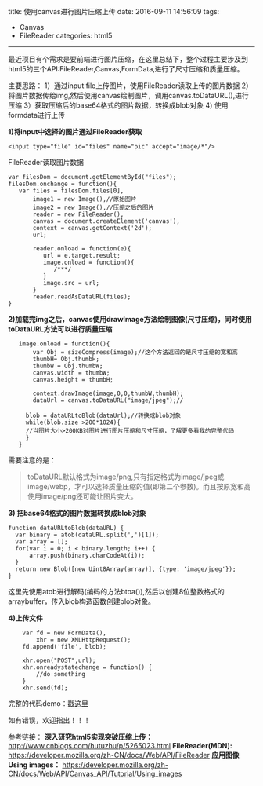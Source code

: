 title: 使用canvas进行图片压缩上传
date: 2016-09-11 14:56:09
tags:
- Canvas
- FileReader
categories: html5
---

  最近项目有个需求是要前端进行图片压缩，在这里总结下，整个过程主要涉及到html5的三个API:FileReader,Canvas,FormData,进行了尺寸压缩和质量压缩。
  
主要思路：
1）通过input file上传图片，使用FileReader读取上传的图片数据
2）将图片数据传给img,然后使用canvas绘制图片，调用canvas.toDataURL(),进行压缩
3）获取压缩后的base64格式的图片数据，转换成blob对象
4) 使用formdata进行上传
<!--more-->

**1)将input中选择的图片通过FileReader获取**

```
<input type="file" id="files" name="pic" accept="image/*"/>
```
FileReader读取图片数据
```
var filesDom = document.getElementById("files");
filesDom.onchange = function(){
   var files = filesDom.files[0],
       image1 = new Image(),//原始图片
       image2 = new Image(),//压缩之后的图片
       reader = new FileReader(),
       canvas = document.createElement('canvas'),
       context = canvas.getContext('2d');
       url;
   
       reader.onload = function(e){
          url = e.target.result;
          image.onload = function(){
             /***/
          }
          image.src = url;
       }
       reader.readAsDataURL(files);
}
```
**2)加载完img之后，canvas使用drawImage方法绘制图像(尺寸压缩)，同时使用toDataURL方法可以进行质量压缩**

```
   image.onload = function(){
       var Obj = sizeCompress(image);//这个方法返回的是尺寸压缩的宽和高
       thumbH= Obj.thumbH;
	   thumbW = Obj.thumbW;
	   canvas.width = thumbW;
	   canvas.height = thumbH;
	   
	   context.drawImage(image,0,0,thumbW,thumbH);
	   dataUrl = canvas.toDataURL("image/jpeg");//
      
     blob = dataURLtoBlob(dataUrl);//转换成blob对象
     while(blob.size >200*1024){
     //当图片大小>200KB对图片进行图片压缩和尺寸压缩，了解更多看我的完整代码
     }
   }
```

需要注意的是：
>toDataURL默认格式为image/png,只有指定格式为image/jpeg或image/webp，才可以选择质量压缩的值(即第二个参数)。而且按原宽和高使用image/png还可能让图片变大。

**3) 把base64格式的图片数据转换成blob对象**
```
function dataURLtoBlob(dataURL) {
  var binary = atob(dataURL.split(',')[1]);
  var array = [];
  for(var i = 0; i < binary.length; i++) {
      array.push(binary.charCodeAt(i));
  }
  return new Blob([new Uint8Array(array)], {type: 'image/jpeg'});
}	
```

这里先使用atob进行解码(编码的方法btoa()),然后以创建8位整数格式的arraybuffer，传入blob构造函数创建blob对象。

**4)上传文件**
```
    var fd = new FormData(),
        xhr = new XMLHttpRequest();
    fd.append('file', blob);
    
    xhr.open("POST",url);
    xhr.onreadystatechange = function() {
        //do something
    }
    xhr.send(fd);
```
完整的代码demo：[戳这里][1]

如有错误，欢迎指出！！！

参考链接：
**深入研究html5实现突破压缩上传：** http://www.cnblogs.com/hutuzhu/p/5265023.html
**FileReader(MDN):** https://developer.mozilla.org/zh-CN/docs/Web/API/FileReader
**应用图像Using images：**
https://developer.mozilla.org/zh-CN/docs/Web/API/Canvas_API/Tutorial/Using_images
    
[1]:https://codepen.io/selinayu/pen/oZLyjy

